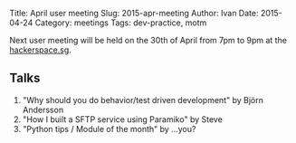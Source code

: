 Title: April user meeting
Slug: 2015-apr-meeting
Author: Ivan
Date: 2015-04-24
Category: meetings
Tags: dev-practice, motm

Next user meeting will be held on the 30th of April from 7pm to 9pm at the
[hackerspace.sg](http://hackerspace.sg).

## Talks

1. "Why should you do behavior/test driven development" by Björn Andersson
2. "How I built a SFTP service using Paramiko" by Steve
3. "Python tips / Module of the month" by ...you?
